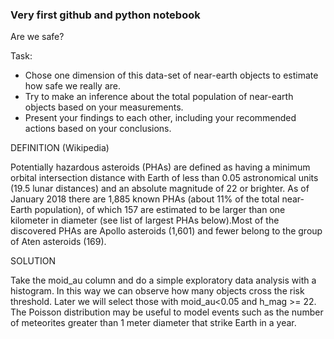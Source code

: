 ### Very first github and python notebook


Are we safe? 

Task:
- Chose one dimension of this data-set of near-earth objects to estimate how safe we really are.  
- Try to make an inference about the total population of near-earth objects based on your measurements.
- Present your findings to each other, including your recommended actions based on your conclusions.

DEFINITION (Wikipedia)

Potentially hazardous asteroids (PHAs) are defined as having a minimum orbital intersection distance with Earth of less than 0.05 astronomical units (19.5 lunar distances) and an absolute magnitude of 22 or brighter. As of January 2018 there are 1,885 known PHAs (about 11% of the total near-Earth population), of which 157 are estimated to be larger than one kilometer in diameter (see list of largest PHAs below).Most of the discovered PHAs are Apollo asteroids (1,601) and fewer belong to the group of Aten asteroids (169).

SOLUTION 

Take the moid_au column and do a simple exploratory data analysis with a histogram. In this way we can observe how many objects cross the risk threshold. Later we will select those with moid_au<0.05 and h_mag >= 22.
The Poisson distribution may be useful to model events such as the number of meteorites greater than 1 meter diameter that strike Earth in a year.
